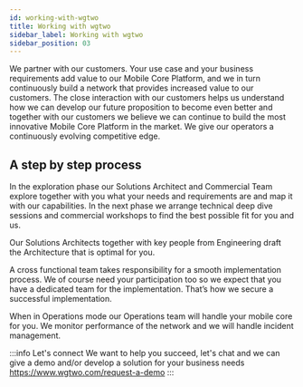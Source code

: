 ```yaml
---
id: working-with-wgtwo
title: Working with wgtwo
sidebar_label: Working with wgtwo
sidebar_position: 03
---
```


We partner with our customers. Your use case and your business requirements add value to our Mobile Core Platform, and we in turn continuously build a network that provides increased value to our customers. The close interaction with our customers helps us understand how we can develop our future proposition to become even better and together with our customers we believe we can continue to build the most innovative Mobile Core Platform in the market. We give our operators a continuously evolving competitive edge.

## A step by step process

In the exploration phase our Solutions Architect and Commercial Team explore together with you what your needs and requirements are and map it with our capabilities. In the next phase we arrange technical deep dive sessions and commercial workshops to find the best possible fit for you and us.

Our Solutions Architects together with key people from Engineering draft the Architecture that is optimal for you.

A cross functional team takes responsibility for a smooth implementation process. We of course need your participation too so we expect that you have a dedicated team for the implementation. That’s how we secure a successful implementation.

When in Operations mode our Operations team will handle your mobile core for you. We monitor performance of the network and we will handle incident management.

:::info Let's connect
We want to help you succeed, let's chat and we can give a demo and/or develop a solution for your business needs https://www.wgtwo.com/request-a-demo
:::